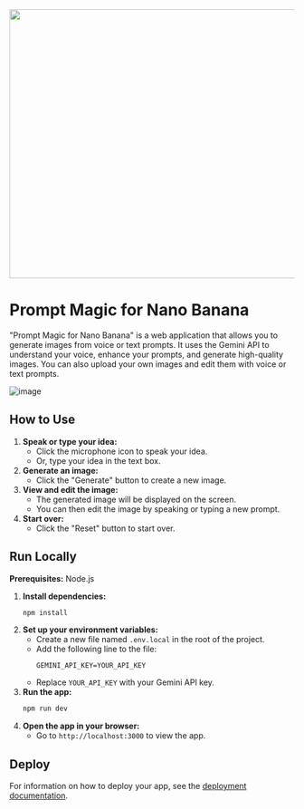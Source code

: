 <div align="center">
  <img alt="Prompt Magic for Nano Banana" src="https://github.com/user-attachments/assets/0aa67016-6eaf-458a-adb2-6e31a0763ed6" width="1200" height="475" />
</div>

# Prompt Magic for Nano Banana

"Prompt Magic for Nano Banana" is a web application that allows you to generate images from voice or text prompts. It uses the Gemini API to understand your voice, enhance your prompts, and generate high-quality images. You can also upload your own images and edit them with voice or text prompts.

![image](https://github.com/user-attachments/assets/635a65a2-3482-4113-b58a-36366fdf35b4)

## How to Use

1. **Speak or type your idea:**
   - Click the microphone icon to speak your idea.
   - Or, type your idea in the text box.
2. **Generate an image:**
   - Click the "Generate" button to create a new image.
3. **View and edit the image:**
   - The generated image will be displayed on the screen.
   - You can then edit the image by speaking or typing a new prompt.
4. **Start over:**
   - Click the "Reset" button to start over.

## Run Locally

**Prerequisites:** Node.js

1. **Install dependencies:**
   ```bash
   npm install
   ```
2. **Set up your environment variables:**
   - Create a new file named `.env.local` in the root of the project.
   - Add the following line to the file:
     ```
     GEMINI_API_KEY=YOUR_API_KEY
     ```
   - Replace `YOUR_API_KEY` with your Gemini API key.
3. **Run the app:**
   ```bash
   npm run dev
   ```
4. **Open the app in your browser:**
   - Go to `http://localhost:3000` to view the app.

## Deploy

For information on how to deploy your app, see the [deployment documentation](https://ai.google.dev/docs/ai-studio-deploys).
